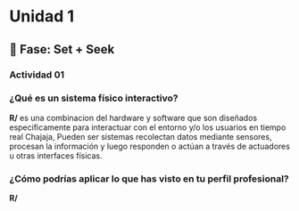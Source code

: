# Unidad 1

## 🔎 Fase: Set + Seek

### Actividad 01 

### ¿Qué es un sistema físico interactivo?  

**R/** es una combinacion del hardware y software que son diseñados especificamente para interactuar con el entorno y/o los usuarios en tiempo real Chajaja, Pueden ser sistemas recolectan datos mediante sensores, procesan la información y luego responden o actúan a través de actuadores u otras interfaces físicas.  
 
### ¿Cómo podrías aplicar lo que has visto en tu perfil profesional?  

**R/**

